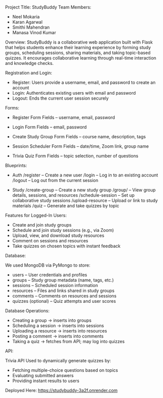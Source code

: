 Project Title: StudyBuddy
Team Members:
- Neel Mokaria
- Karan Agarwal
- Smithi Mahendran
- Manasa Vinod Kumar

Overview:
StudyBuddy is a collaborative web application built with Flask that helps students enhance their learning experience by forming study groups, scheduling sessions, sharing materials, and taking topic-based quizzes. It encourages collaborative learning through real-time interaction and knowledge checks.

Registration and Login:

- Register: Users provide a username, email, and password to create an account
- Login: Authenticates existing users with email and password
- Logout: Ends the current user session securely

Forms:

- Register Form
  Fields – username, email, password

- Login Form
  Fields – email, password

- Create Study Group Form
  Fields – course name, description, tags

- Session Scheduler Form
  Fields – date/time, Zoom link, group name

- Trivia Quiz Form
  Fields – topic selection, number of questions

Blueprints:

- Auth
  /register – Create a new user
  /login – Log in to an existing account
  /logout – Log out from the current session

- Study
  /create-group – Create a new study group
  /group/<id> – View group details, sessions, and resources
  /schedule-session – Set up collaborative study sessions
  /upload-resource – Upload or link to study materials
  /quiz – Generate and take quizzes by topic

Features for Logged-In Users:

- Create and join study groups
- Schedule and join study sessions (e.g., via Zoom)
- Upload, view, and download study resources
- Comment on sessions and resources
- Take quizzes on chosen topics with instant feedback

Database:

We used MongoDB via PyMongo to store:

- users – User credentials and profiles
- groups – Study group metadata (name, tags, etc.)
- sessions – Scheduled session information
- resources – Files and links shared in study groups
- comments – Comments on resources and sessions
- quizzes (optional) – Quiz attempts and user scores

Database Operations:

- Creating a group → inserts into groups
- Scheduling a session → inserts into sessions
- Uploading a resource → inserts into resources
- Posting a comment → inserts into comments
- Taking a quiz → fetches from API; may log into quizzes

API:

Trivia API
Used to dynamically generate quizzes by:
- Fetching multiple-choice questions based on topics
- Evaluating submitted answers
- Providing instant results to users


Deployed Here: https://studybuddy-3a2f.onrender.com

